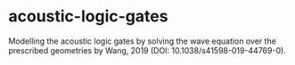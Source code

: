 # acoustic-logic-gates
Modelling the acoustic logic gates by solving the wave equation over the prescribed geometries by Wang, 2019 (DOI: 10.1038/s41598-019-44769-0).
